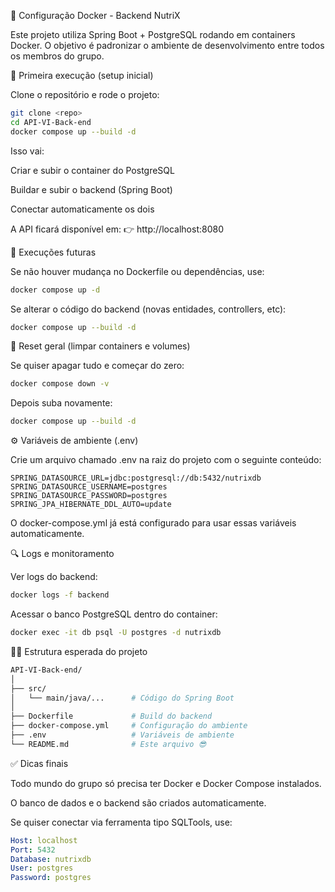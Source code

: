🐳 Configuração Docker - Backend NutriX

Este projeto utiliza Spring Boot + PostgreSQL rodando em containers Docker.
O objetivo é padronizar o ambiente de desenvolvimento entre todos os membros do grupo.

🚀 Primeira execução (setup inicial)

Clone o repositório e rode o projeto:

```bash
git clone <repo>
cd API-VI-Back-end
docker compose up --build -d
```

Isso vai:

Criar e subir o container do PostgreSQL

Buildar e subir o backend (Spring Boot)

Conectar automaticamente os dois

A API ficará disponível em:
👉 http://localhost:8080

🔁 Execuções futuras

Se não houver mudança no Dockerfile ou dependências, use:

```bash
docker compose up -d
```

Se alterar o código do backend (novas entidades, controllers, etc):

```bash
docker compose up --build -d
```

🧹 Reset geral (limpar containers e volumes)

Se quiser apagar tudo e começar do zero:

```bash
docker compose down -v
```

Depois suba novamente:

```bash
docker compose up --build -d
```

⚙️ Variáveis de ambiente (.env)

Crie um arquivo chamado .env na raiz do projeto com o seguinte conteúdo:

```env
SPRING_DATASOURCE_URL=jdbc:postgresql://db:5432/nutrixdb
SPRING_DATASOURCE_USERNAME=postgres
SPRING_DATASOURCE_PASSWORD=postgres
SPRING_JPA_HIBERNATE_DDL_AUTO=update
```

O docker-compose.yml já está configurado para usar essas variáveis automaticamente.

🔍 Logs e monitoramento

Ver logs do backend:

```bash
docker logs -f backend
```

Acessar o banco PostgreSQL dentro do container:

```bash
docker exec -it db psql -U postgres -d nutrixdb
```

🧑‍💻 Estrutura esperada do projeto

```bash
API-VI-Back-end/
│
├── src/
│   └── main/java/...      # Código do Spring Boot
│
├── Dockerfile             # Build do backend
├── docker-compose.yml     # Configuração do ambiente
├── .env                   # Variáveis de ambiente
└── README.md              # Este arquivo 😎
```

✅ Dicas finais

Todo mundo do grupo só precisa ter Docker e Docker Compose instalados.

O banco de dados e o backend são criados automaticamente.

Se quiser conectar via ferramenta tipo SQLTools, use:

```yaml
Host: localhost
Port: 5432
Database: nutrixdb
User: postgres
Password: postgres
```